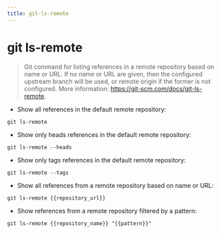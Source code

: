 ```yaml
---
title: git-ls-remote
---
```

# git ls-remote

> Git command for listing references in a remote repository based on name or URL.
> If no name or URL are given, then the configured upstream branch will be used, or remote origin if the former is not configured.
> More information: <https://git-scm.com/docs/git-ls-remote>.

- Show all references in the default remote repository:

`git ls-remote`

- Show only heads references in the default remote repository:

`git ls-remote --heads`

- Show only tags references in the default remote repository:

`git ls-remote --tags`

- Show all references from a remote repository based on name or URL:

`git ls-remote {{repository_url}}`

- Show references from a remote repository filtered by a pattern:

`git ls-remote {{repository_name}} "{{pattern}}"`

